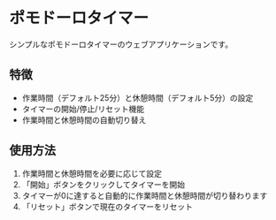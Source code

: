 # ポモドーロタイマー

シンプルなポモドーロタイマーのウェブアプリケーションです。

## 特徴

- 作業時間（デフォルト25分）と休憩時間（デフォルト5分）の設定
- タイマーの開始/停止/リセット機能
- 作業時間と休憩時間の自動切り替え

## 使用方法

1. 作業時間と休憩時間を必要に応じて設定
2. 「開始」ボタンをクリックしてタイマーを開始
3. タイマーが0に達すると自動的に作業時間と休憩時間が切り替わります
4. 「リセット」ボタンで現在のタイマーをリセット
